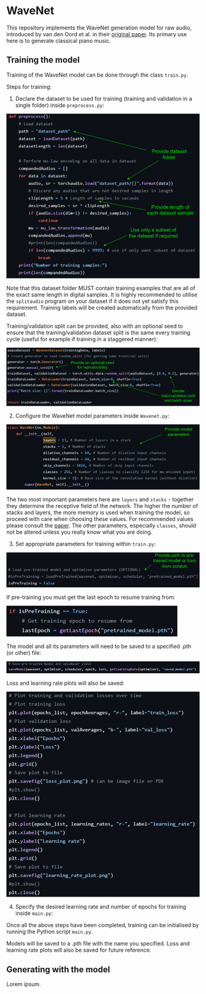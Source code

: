# WaveNet

This repository implements the WaveNet generation model for raw audio, introduced by van den Oord et al. in their [original paper](https://arxiv.org/abs/1609.03499). Its primary use here is to generate classical piano music.

## Training the model

Training of the WaveNet model can be done through the class `train.py`.

Steps for training:

1) Declare the dataset to be used for training (training and validation in a single folder) inside `preprocess.py`:

![Diagram](Images/preprocess.PNG)

Note that this dataset folder MUST contain training examples that are all of the exact same length in digital samples. It is highly recommended to utilise the `splitaudio` program on your dataset if it does not yet satisfy this requirement.
Training labels will be created automatically from the provided dataset.

Training/validation split can be provided, also with an optional seed to ensure that the training/validation dataset split is the same every training cycle (useful for example if training in a staggered manner):

![Diagram](Images/preprocess2.PNG)

2) Configure the WaveNet model parameters inside `Wavenet.py`:

![Diagram](Images/wavenet.PNG)

The two most important parameters here are `layers` and `stacks` - together they determine the receptive field of the network. The higher the number of stacks and layers, the more memory is used when training the model, so proceed with care when choosing these values. For recommended values please consult the [paper](PAPER_LINK). The other parameters, especially `classes`, should not be altered unless you really know what you are doing.

3) Set appropriate parameters for training within `train.py`:

![Diagram](Images/train.PNG)

If pre-training you must get the last epoch to resume training from:

![Diagram](Images/train2.PNG)

The model and all its parameters will need to be saved to a specified .pth (or other) file:

![Diagram](Images/train3.PNG)

Loss and learning rate plots will also be saved:

![Diagram](Images/train4.PNG)

4) Specify the desired learning rate and number of epochs for training inside `main.py`:



Once all the above steps have been completed, training can be initialised by running the Python script `main.py`.

Models will be saved to a .pth file with the name you specified. Loss and learning rate plots will also be saved for future reference.

## Generating with the model

Lorem ipsum.

